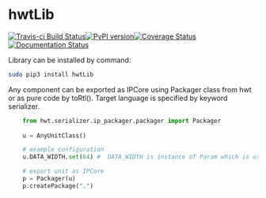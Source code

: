 # hwtLib

[![Travis-ci Build Status](https://travis-ci.org/Nic30/hwtLib.png?branch=master)](https://travis-ci.org/Nic30/hwtLib)[![PyPI version](https://badge.fury.io/py/hwtLib.svg)](http://badge.fury.io/py/hwtLib)[![Coverage Status](https://coveralls.io/repos/github/Nic30/hwtLib/badge.svg?branch=master)](https://coveralls.io/github/Nic30/hwtLib?branch=master)[![Documentation Status](https://readthedocs.org/projects/hwtlib/badge/?version=latest)](http://hwtlib.readthedocs.io/en/latest/?badge=latest)
 
Library can be installed by command: 
``` bash
sudo pip3 install hwtLib
```


Any component can be exported as IPCore using Packager class from hwt or as pure code by toRtl().
Target language is specified by keyword serializer.
```python
    from hwt.serializer.ip_packager.packager import Packager
    
    u = AnyUnitClass()

    # example configuration
    u.DATA_WIDTH.set(64) #  DATA_WIDTH is instance of Param which is used to mark config

    # export unit as IPCore
    p = Packager(u)
    p.createPackage(".")
```
